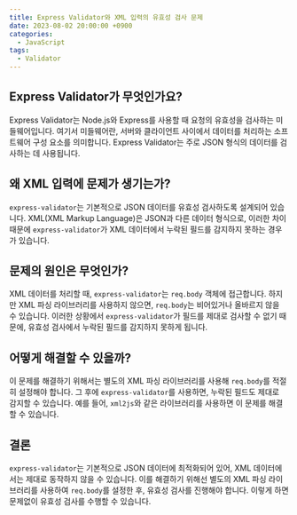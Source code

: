 ```yaml
---
title: Express Validator와 XML 입력의 유효성 검사 문제
date: 2023-08-02 20:00:00 +0900
categories:
  - JavaScript
tags:
  - Validator
---
```


## Express Validator가 무엇인가요?

Express Validator는 Node.js와 Express를 사용할 때 요청의 유효성을 검사하는 미들웨어입니다. 여기서 미들웨어란, 서버와 클라이언트 사이에서 데이터를 처리하는 소프트웨어 구성 요소를 의미합니다. Express Validator는 주로 JSON 형식의 데이터를 검사하는 데 사용됩니다.

## 왜 XML 입력에 문제가 생기는가?

`express-validator`는 기본적으로 JSON 데이터를 유효성 검사하도록 설계되어 있습니다. XML(XML Markup Language)은 JSON과 다른 데이터 형식으로, 이러한 차이 때문에 `express-validator`가 XML 데이터에서 누락된 필드를 감지하지 못하는 경우가 있습니다.

## 문제의 원인은 무엇인가?

XML 데이터를 처리할 때, `express-validator`는 `req.body` 객체에 접근합니다. 하지만 XML 파싱 라이브러리를 사용하지 않으면, `req.body`는 비어있거나 올바르지 않을 수 있습니다. 이러한 상황에서 `express-validator`가 필드를 제대로 검사할 수 없기 때문에, 유효성 검사에서 누락된 필드를 감지하지 못하게 됩니다.

## 어떻게 해결할 수 있을까?

이 문제를 해결하기 위해서는 별도의 XML 파싱 라이브러리를 사용해 `req.body`를 적절히 설정해야 합니다. 그 후에 `express-validator`를 사용하면, 누락된 필드도 제대로 감지할 수 있습니다. 예를 들어, `xml2js`와 같은 라이브러리를 사용하면 이 문제를 해결할 수 있습니다.

## 결론

`express-validator`는 기본적으로 JSON 데이터에 최적화되어 있어, XML 데이터에서는 제대로 동작하지 않을 수 있습니다. 이를 해결하기 위해선 별도의 XML 파싱 라이브러리를 사용하여 `req.body`를 설정한 후, 유효성 검사를 진행해야 합니다. 이렇게 하면 문제없이 유효성 검사를 수행할 수 있습니다.
